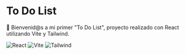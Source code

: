 # To Do List
🌱 Bienvenid@s a mi primer "To Do List", proyecto realizado con React utilizando Vite y Tailwind.

![React](https://img.shields.io/badge/-React-%23F05032?style=flat-square&logo=react&logoColor=fff&color=1fa0d8)
![Vite](https://img.shields.io/badge/-Vite-%23F05032?style=flat-square&logo=vite&logoColor=fff&color=BD34FE)
![Tailwind](https://img.shields.io/badge/-Tailwind-%2300C7B7?style=flat-square&logo=tailwindcss&logoColor=fff&color=149ECA)